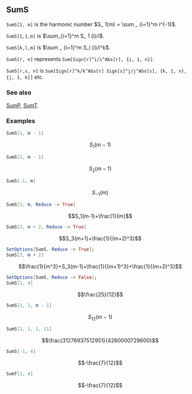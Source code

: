## SumS

`SumS[1, m]` is the harmonic number $S_ 1(m) = \sum _ {i=1}^m i^{-1}$.

`SumS[1,1,m]` is $\sum_{i=1}^m S_ 1 (i)/i$.

`SumS[k,l,m]` is $\sum _ {i=1}^m S_l (i)/i^k$.

`SumS[r, n]` represents `Sum[Sign[r]^i/i^Abs[r], {i, 1, n}]`.

`SumS[r,s, n]` is `Sum[Sign[r]^k/k^Abs[r] Sign[s]^j/j^Abs[s], {k, 1, n}, {j, 1, k}]` etc.

### See also

[SumP](SumP), [SumT](SumT).

### Examples

```mathematica
SumS[1, m - 1]
```

$$S_1(m-1)$$

```mathematica
SumS[2, m - 1]
```

$$S_2(m-1)$$

```mathematica
SumS[-1, m]
```

$$S_{-1}(m)$$

```mathematica
SumS[1, m, Reduce -> True]
```

$$S_1(m-1)+\frac{1}{m}$$

```mathematica
SumS[3, m + 2, Reduce -> True]
```

$$S_3(m+1)+\frac{1}{(m+2)^3}$$

```mathematica
SetOptions[SumS, Reduce -> True];
SumS[3, m + 2]
```

$$\frac{1}{m^3}+S_3(m-1)+\frac{1}{(m+1)^3}+\frac{1}{(m+2)^3}$$

```mathematica
SetOptions[SumS, Reduce -> False];
SumS[1, 4]
```

$$\frac{25}{12}$$

```mathematica
SumS[1, 2, m - 1]
```

$$S_{12}(m-1)$$

```mathematica
SumS[1, 1, 1, 11]
```

$$\frac{31276937512951}{4260000729600}$$

```mathematica
SumS[-1, 4]
```

$$-\frac{7}{12}$$

```mathematica
SumT[1, 4]
```

$$-\frac{7}{12}$$